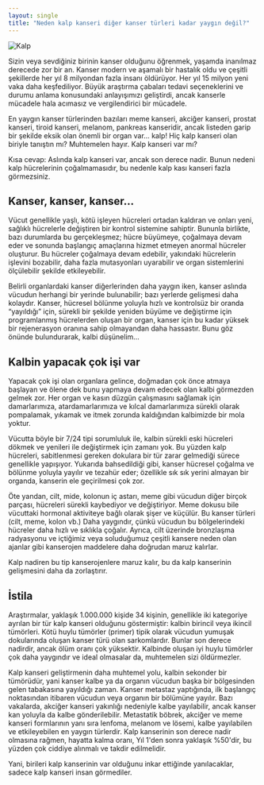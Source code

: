 ```yaml
---
layout: single
title: "Neden kalp kanseri diğer kanser türleri kadar yaygın değil?"
---
```

![Kalp](https://images.unsplash.com/photo-1518811554972-31f9ca219d5b?ixlib=rb-1.2.1&ixid=eyJhcHBfaWQiOjEyMDd9&auto=format&fit=crop&w=1350&q=80)

Sizin veya sevdiğiniz birinin kanser olduğunu öğrenmek, yaşamda inanılmaz derecede zor bir an. Kanser modern ve aşamalı bir hastalık oldu ve çeşitli şekillerde her yıl 8 milyondan fazla insanı öldürüyor. Her yıl 15 milyon yeni vaka daha keşfediliyor. Büyük araştırma çabaları tedavi seçeneklerini ve durumu anlama konusundaki anlayışımızı geliştirdi, ancak kanserle mücadele hala acımasız ve vergilendirici bir mücadele.

En yaygın kanser türlerinden bazıları meme kanseri, akciğer kanseri, prostat kanseri, tiroid kanseri, melanom, pankreas kanseridir, ancak listeden garip bir şekilde eksik olan önemli bir organ var… kalp! Hiç kalp kanseri olan biriyle tanıştın mı? Muhtemelen hayır. Kalp kanseri var mı?

<bold>Kısa cevap:</bold> Aslında kalp kanseri var, ancak son derece nadir. Bunun nedeni kalp hücrelerinin çoğalmamasıdır, bu nedenle kalp kası kanseri fazla görmezsiniz.

Kanser, kanser, kanser...
-
Vücut genellikle yaşlı, kötü işleyen hücreleri ortadan kaldıran ve onları yeni, sağlıklı hücrelerle değiştiren bir kontrol sistemine sahiptir. Bununla birlikte, bazı durumlarda bu gerçekleşmez; hücre büyümeye, çoğalmaya devam eder ve sonunda başlangıç amaçlarına hizmet etmeyen anormal hücreler oluşturur. Bu hücreler çoğalmaya devam edebilir, yakındaki hücrelerin işlevini bozabilir, daha fazla mutasyonları uyarabilir ve organ sistemlerini ölçülebilir şekilde etkileyebilir.

Belirli organlardaki kanser diğerlerinden daha yaygın iken, kanser aslında vücudun herhangi bir yerinde bulunabilir; bazı yerlerde gelişmesi daha kolaydır. Kanser, hücresel bölünme yoluyla hızlı ve kontrolsüz bir oranda “yayıldığı” için, sürekli bir şekilde yeniden büyüme ve değiştirme için programlanmış hücrelerden oluşan bir organ, kanser için bu kadar yüksek bir rejenerasyon oranına sahip olmayandan daha hassastır. Bunu göz önünde bulundurarak, kalbi düşünelim…

<script async src="//pagead2.googlesyndication.com/pagead/js/adsbygoogle.js"></script>
<ins class="adsbygoogle"
     style="display:block; text-align:center;"
     data-ad-layout="in-article"
     data-ad-format="fluid"
     data-ad-client="ca-pub-7868661326160958"
     data-ad-slot="3072558811"></ins>
<script>
     (adsbygoogle = window.adsbygoogle || []).push({});
</script>

Kalbin yapacak çok işi var
-
Yapacak çok işi olan organlara gelince, doğmadan çok önce atmaya başlayan ve ölene dek bunu yapmaya devam edecek olan kalbi görmezden gelmek zor. Her organ ve kasın düzgün çalışmasını sağlamak için damarlarımıza, atardamarlarımıza ve kılcal damarlarımıza sürekli olarak pompalamak, yıkamak ve itmek zorunda kaldığından kalbimizde bir mola yoktur.

Vücutta böyle bir 7/24 tipi sorumluluk ile, kalbin sürekli eski hücreleri dökmek ve yenileri ile değiştirmek için zamanı yok. Bu yüzden kalp hücreleri, sabitlenmesi gereken dokulara bir tür zarar gelmediği sürece genellikle yapışıyor. Yukarıda bahsedildiği gibi, kanser hücresel çoğalma ve bölünme yoluyla yayılır ve tezahür eder; özellikle sık sık yerini almayan bir organda, kanserin ele geçirilmesi çok zor.

Öte yandan, cilt, mide, kolonun iç astarı, meme gibi vücudun diğer birçok parçası, hücreleri sürekli kaybediyor ve değiştiriyor. Meme dokusu bile vücuttaki hormonal aktiviteye bağlı olarak şişer ve küçülür. Bu kanser türleri (cilt, meme, kolon vb.) Daha yaygındır, çünkü vücudun bu bölgelerindeki hücreler daha hızlı ve sıklıkla çoğalır. Ayrıca, cilt üzerinde bronzlaşma radyasyonu ve içtiğimiz veya soluduğumuz çeşitli kansere neden olan ajanlar gibi kanserojen maddelere daha doğrudan maruz kalırlar.

Kalp nadiren bu tip kanserojenlere maruz kalır, bu da kalp kanserinin gelişmesini daha da zorlaştırır.

<script async src="//pagead2.googlesyndication.com/pagead/js/adsbygoogle.js"></script>
<ins class="adsbygoogle"
     style="display:block; text-align:center;"
     data-ad-layout="in-article"
     data-ad-format="fluid"
     data-ad-client="ca-pub-7868661326160958"
     data-ad-slot="3072558811"></ins>
<script>
     (adsbygoogle = window.adsbygoogle || []).push({});
</script>

İstila
-
Araştırmalar, yaklaşık 1.000.000 kişide 34 kişinin, genellikle iki kategoriye ayrılan bir tür kalp kanseri olduğunu göstermiştir: kalbin birincil veya ikincil tümörleri. Kötü huylu tümörler (primer) tipik olarak vücudun yumuşak dokularında oluşan kanser türü olan sarkomlardır. Bunlar son derece nadirdir, ancak ölüm oranı çok yüksektir. Kalbinde oluşan iyi huylu tümörler çok daha yaygındır ve ideal olmasalar da, muhtemelen sizi öldürmezler.

Kalp kanseri geliştirmenin daha muhtemel yolu, kalbin sekonder bir tümörüdür, yani kanser kalbe ya da organın vücudun başka bir bölgesinden gelen tabakasına yayıldığı zaman. Kanser metastaz yaptığında, ilk başlangıç noktasından itibaren vücudun veya organın bir bölümüne yayılır. Bazı vakalarda, akciğer kanseri yakınlığı nedeniyle kalbe yayılabilir, ancak kanser kan yoluyla da kalbe gönderilebilir. Metastatik böbrek, akciğer ve meme kanseri formlarının yanı sıra lenfoma, melanom ve lösemi, kalbe yayılabilen ve etkileyebilen en yaygın türlerdir. Kalp kanserinin son derece nadir olmasına rağmen, hayatta kalma oranı, Yıl 1'den sonra yaklaşık %50'dir, bu yüzden çok ciddiye alınmalı ve takdir edilmelidir.

Yani, birileri kalp kanserinin var olduğunu inkar ettiğinde yanılacaklar, sadece kalp kanseri insan görmediler.

